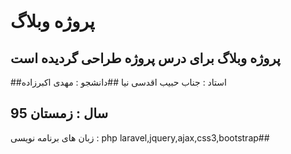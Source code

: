 # پروژه وبلاگ
## پروژه وبلاگ برای درس پروژه طراحی گردیده است
##استاد : جناب حبیب اقدسی نیا
##دانشجو : مهدی اکبرزاده
## سال : زمستان 95
زبان های برنامه نویسی : php laravel,jquery,ajax,css3,bootstrap## 

